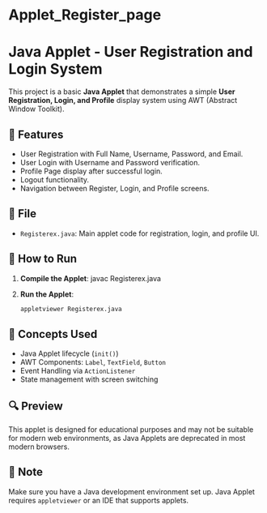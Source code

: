 # Applet_Register_page
# Java Applet - User Registration and Login System

This project is a basic **Java Applet** that demonstrates a simple **User Registration, Login, and Profile** display system using AWT (Abstract Window Toolkit).

## 🧩 Features

- User Registration with Full Name, Username, Password, and Email.
- User Login with Username and Password verification.
- Profile Page display after successful login.
- Logout functionality.
- Navigation between Register, Login, and Profile screens.

## 📂 File

- `Registerex.java`: Main applet code for registration, login, and profile UI.

## 🚀 How to Run

1. **Compile the Applet**:
   javac Registerex.java

3. **Run the Applet**:

   ```bash
   appletviewer Registerex.java
   ```

## 🧠 Concepts Used

* Java Applet lifecycle (`init()`)
* AWT Components: `Label`, `TextField`, `Button`
* Event Handling via `ActionListener`
* State management with screen switching

## 🔍 Preview

This applet is designed for educational purposes and may not be suitable for modern web environments, as Java Applets are deprecated in most modern browsers.

## 📌 Note

Make sure you have a Java development environment set up. Java Applet requires `appletviewer` or an IDE that supports applets.

